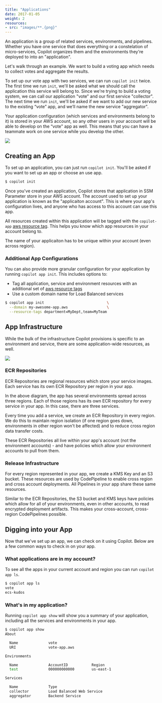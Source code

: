 ```yaml
---
title: "Applications"
date: 2017-01-05
weight: 2
resources:
- src: "images/**.{png}"
---
```


An application is a group of related services, environments, and pipelines. Whether you have one service that does everything or a constelation of micro-services, Copilot organizes them and the environments they're deployed to into an "application".

Let's walk through an example. We want to build a voting app which needs to collect votes and aggregate the results.

To set up our vote app with two services, we can run `copilot init` twice. The first time we run `init`, we'll be asked what we should call the application this service will belong to. Since we're trying to build a voting system, we can call our application "vote" and our first service "collector". The next time we run `init`, we'll be asked if we want to add our new service to the existing “vote” app, and we’ll name the new service "aggregator".

Your application configuration (which services and environments belong to it) is stored in your AWS account, so any other users in your account will be able to develop on the “vote" app as well. This means that you can have a teammate work on one service while you develop the other.

![](/docs/concepts/app-concept.png)

## Creating an App

To set up an application, you can just run `copilot init`. You'll be asked if you want to set up an app or choose an use app.

```bash title=copilot&nbsp;init
$ copilot init
```

Once you've created an application, Copilot stores that application in SSM Parameter store in your AWS account. The account used to set up your application is known as the "applicaiton account". This is where your app's configuration lives, and anyone who has access to this account can use this app.

All resources created within this application will be tagged with the `copilot-app` [aws resource tag](https://docs.aws.amazon.com/general/latest/gr/aws_tagging.html). This helps you know which app resources in your account belong to.

The name of your applicaiton has to be unique within your account (even across region).

### Additional App Configurations
You can also provide more granular configuration for your application by running `copilot app init`. This includes options to:

* Tag all application, service and environment resources with an additional set of [aws resource tags](https://docs.aws.amazon.com/general/latest/gr/aws_tagging.html)
* Use a custom domain name for Load Balanced services

```bash
$ copilot app init                             \
  --domain my-awesome-app.aws                  \
  --resource-tags department=MyDept,team=MyTeam
```

## App Infrastructure

While the bulk of the infrastructure Copilot provisions is specific to an environment and service, there are some application-wide resources, as well.

![](/docs/concepts/app-infra.png)

### ECR Repositories
ECR Repositories are regional resources which store your service images. Each service has its own ECR Repository per region in your app.

In the above diagram, the app has several environments spread across three regions. Each of those regions has its own ECR repository for every service in your app. In this case, there are three services.

Every time you add a service, we create an ECR Repository in every region. We do this to maintain region isolation (if one region goes down, environments in other region won't be affected) and to reduce cross region data transfer costs.

These ECR Repositories all live within your app's account (not the environment accounts) - and have policies which allow your environment accounts to pull from them.

### Release Infrastructure
For every region represented in your app, we create a KMS Key and an S3 bucket. These resources are used by CodePipeline to enable cross region and cross account deployments. All Pipelines in your app share these same resources.

Similar to the ECR Repositories, the S3 bucket and KMS keys have policies which allow for all of your environments, even in other accounts, to read encrypted deployment artifacts. This makes your cross-account, cross-region CodePipelines possible.

## Digging into your App

Now that we've set up an app, we can check on it using Copilot. Below are a few common ways to check in on your app.

### What applications are in my account?

To see all the apps in your current account and region you can run `copilot app ls`.

```bash title=copilot&nbsp;app&nbsp;ls
$ copilot app ls
vote
ecs-kudos
```

### What's in my application?

Running `copilot app show` will show you a summary of your application, including all the services and environments in your app.

```bash title=copilot&nbsp;app&nbsp;show
$ copilot app show
About

  Name              vote
  URI               vote-app.aws

Environments

  Name              AccountID           Region
  test              000000000000        us-east-1

Services

  Name              Type
  collector         Load Balanced Web Service
  aggregator        Backend Service
```